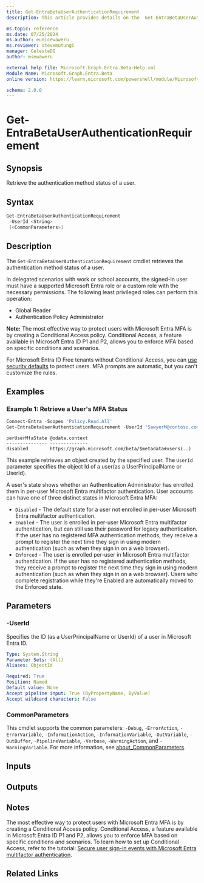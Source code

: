 ```yaml
---
title: Get-EntraBetaUserAuthenticationRequirement
description: This article provides details on the  Get-EntraBetaUserAuthenticationRequirement Command.

ms.topic: reference
ms.date: 07/25/2024
ms.author: eunicewaweru
ms.reviewer: stevemutungi
manager: CelesteDG
author: msewaweru

external help file: Microsoft.Graph.Entra.Beta-Help.xml
Module Name: Microsoft.Graph.Entra.Beta
online version: https://learn.microsoft.com/powershell/module/Microsoft.Graph.Entra.Beta/Get-EntraBetaUserAuthenticationRequirement

schema: 2.0.0
---
```


# Get-EntraBetaUserAuthenticationRequirement

## Synopsis

Retrieve the authentication method status of a user.

## Syntax

```powershell
Get-EntraBetaUserAuthenticationRequirement
 -UserId <String>
 [<CommonParameters>]
```

## Description

The `Get-EntraBetaUserAuthenticationRequirement` cmdlet retrieves the authentication method status of a user.

In delegated scenarios with work or school accounts, the signed-in user must have a supported Microsoft Entra role or a custom role with the necessary permissions. The following least privileged roles can perform this operation:

- Global Reader  
- Authentication Policy Administrator

**Note:** The most effective way to protect users with Microsoft Entra MFA is by creating a Conditional Access policy. Conditional Access, a feature available in Microsoft Entra ID P1 and P2, allows you to enforce MFA based on specific conditions and scenarios.

For Microsoft Entra ID Free tenants without Conditional Access, you can [use security defaults](https://learn.microsoft.com/entra/fundamentals/security-defaults) to protect users. MFA prompts are automatic, but you can't customize the rules.

## Examples

### Example 1: Retrieve a User's MFA Status

```powershell
Connect-Entra -Scopes 'Policy.Read.All'
Get-EntraBetaUserAuthenticationRequirement -UserId 'SawyerM@contoso.com'
```

```Output
perUserMfaState @odata.context
--------------- --------------
disabled        https://graph.microsoft.com/beta/$metadata#users(..)
```

This example retrieves an object created by the specified user. The `UserId` parameter specifies the object Id of a user(as a UserPrincipalName or UserId).

A user's state shows whether an Authentication Administrator has enrolled them in per-user Microsoft Entra multifactor authentication. User accounts can have one of three distinct states in Microsoft Entra MFA:

- `Disabled` - The default state for a user not enrolled in per-user Microsoft Entra multifactor authentication.
- `Enabled` - The user is enrolled in per-user Microsoft Entra multifactor authentication, but can still use their password for  legacy authentication. If the user has no registered MFA authentication methods, they receive a prompt to register the next time they sign in using modern authentication (such as when they sign in on a web browser).
- `Enforced` - The user is enrolled per-user in Microsoft Entra multifactor authentication. If the user has no registered authentication methods, they receive a prompt to register the next time they sign in using modern authentication (such as when they sign in on a web browser). Users who complete registration while they're Enabled are automatically moved to the Enforced state.

## Parameters

### -UserId

Specifies the ID (as a UserPrincipalName or UserId) of a user in Microsoft Entra ID.

```yaml
Type: System.String
Parameter Sets: (All)
Aliases: ObjectId

Required: True
Position: Named
Default value: None
Accept pipeline input: True (ByPropertyName, ByValue)
Accept wildcard characters: False
```

### CommonParameters

This cmdlet supports the common parameters: `-Debug`, `-ErrorAction`, `-ErrorVariable`, `-InformationAction`, `-InformationVariable`, `-OutVariable`, `-OutBuffer`, `-PipelineVariable`, `-Verbose`, `-WarningAction`, and `-WarningVariable`. For more information, see [about_CommonParameters](https://go.microsoft.com/fwlink/?LinkID=113216).

## Inputs

## Outputs

## Notes

The most effective way to protect users with Microsoft Entra MFA is by creating a Conditional Access policy. Conditional Access, a feature available in Microsoft Entra ID P1 and P2, allows you to enforce MFA based on specific conditions and scenarios. To learn how to set up Conditional Access, refer to the tutorial: [Secure user sign-in events with Microsoft Entra multifactor authentication](https://learn.microsoft.com/entra/identity/authentication/tutorial-enable-azure-mfa).

## Related Links
